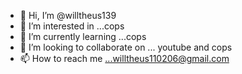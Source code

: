 - 👋 Hi, I’m @willtheus139
- 👀 I’m interested in ...cops
- 🌱 I’m currently learning ...cops
- 💞️ I’m looking to collaborate on ... youtube and cops
- 📫 How to reach me ...willtheus110206@gmail.com

<!---
willtheus139/willtheus139 is a ✨ special ✨ repository because its `README.md` (this file) appears on your GitHub profile.
You can click the Preview link to take a look at your changes.
--->
